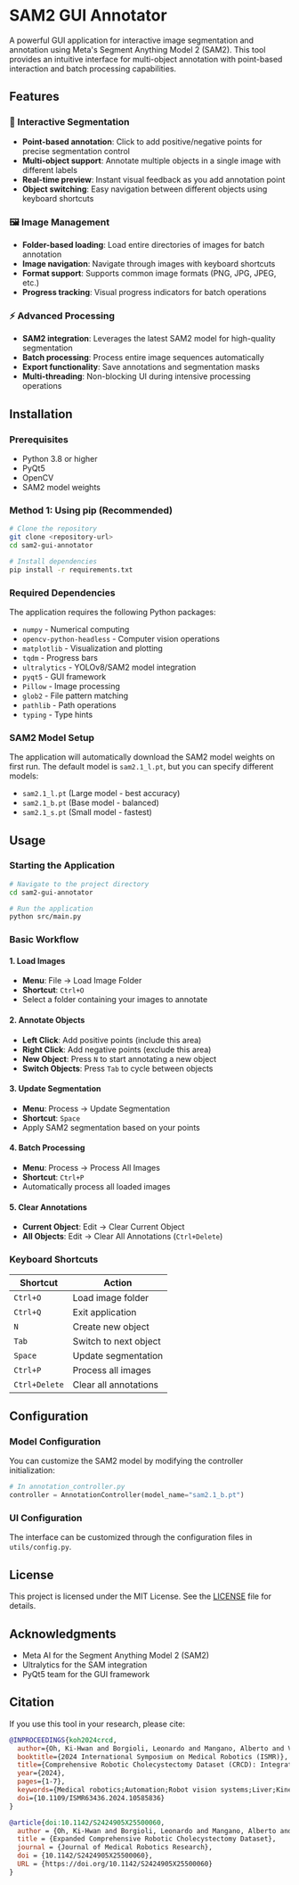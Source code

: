 # SAM2 GUI Annotator

A powerful GUI application for interactive image segmentation and annotation using Meta's Segment Anything Model 2 (SAM2). This tool provides an intuitive interface for multi-object annotation with point-based interaction and batch processing capabilities.

## Features

### 🎯 Interactive Segmentation
- **Point-based annotation**: Click to add positive/negative points for precise segmentation control
- **Multi-object support**: Annotate multiple objects in a single image with different labels
- **Real-time preview**: Instant visual feedback as you add annotation point
- **Object switching**: Easy navigation between different objects using keyboard shortcuts

### 🖼️ Image Management
- **Folder-based loading**: Load entire directories of images for batch annotation
- **Image navigation**: Navigate through images with keyboard shortcuts
- **Format support**: Supports common image formats (PNG, JPG, JPEG, etc.)
- **Progress tracking**: Visual progress indicators for batch operations

### ⚡ Advanced Processing
- **SAM2 integration**: Leverages the latest SAM2 model for high-quality segmentation
- **Batch processing**: Process entire image sequences automatically
- **Export functionality**: Save annotations and segmentation masks
- **Multi-threading**: Non-blocking UI during intensive processing operations

## Installation

### Prerequisites
- Python 3.8 or higher
- PyQt5
- OpenCV
- SAM2 model weights

### Method 1: Using pip (Recommended)
```bash
# Clone the repository
git clone <repository-url>
cd sam2-gui-annotator

# Install dependencies
pip install -r requirements.txt
```

### Required Dependencies
The application requires the following Python packages:
- `numpy` - Numerical computing
- `opencv-python-headless` - Computer vision operations
- `matplotlib` - Visualization and plotting
- `tqdm` - Progress bars
- `ultralytics` - YOLOv8/SAM2 model integration
- `pyqt5` - GUI framework
- `Pillow` - Image processing
- `glob2` - File pattern matching
- `pathlib` - Path operations
- `typing` - Type hints

### SAM2 Model Setup
The application will automatically download the SAM2 model weights on first run. The default model is `sam2.1_l.pt`, but you can specify different models:
- `sam2.1_l.pt` (Large model - best accuracy)
- `sam2.1_b.pt` (Base model - balanced)
- `sam2.1_s.pt` (Small model - fastest)

## Usage

### Starting the Application
```bash
# Navigate to the project directory
cd sam2-gui-annotator

# Run the application
python src/main.py
```

### Basic Workflow

#### 1. Load Images
- **Menu**: File → Load Image Folder
- **Shortcut**: `Ctrl+O`
- Select a folder containing your images to annotate

#### 2. Annotate Objects
- **Left Click**: Add positive points (include this area)
- **Right Click**: Add negative points (exclude this area)
- **New Object**: Press `N` to start annotating a new object
- **Switch Objects**: Press `Tab` to cycle between objects

#### 3. Update Segmentation
- **Menu**: Process → Update Segmentation
- **Shortcut**: `Space`
- Apply SAM2 segmentation based on your points

#### 4. Batch Processing
- **Menu**: Process → Process All Images
- **Shortcut**: `Ctrl+P`
- Automatically process all loaded images

#### 5. Clear Annotations
- **Current Object**: Edit → Clear Current Object
- **All Objects**: Edit → Clear All Annotations (`Ctrl+Delete`)

### Keyboard Shortcuts

| Shortcut | Action |
|----------|--------|
| `Ctrl+O` | Load image folder |
| `Ctrl+Q` | Exit application |
| `N` | Create new object |
| `Tab` | Switch to next object |
| `Space` | Update segmentation |
| `Ctrl+P` | Process all images |
| `Ctrl+Delete` | Clear all annotations |


## Configuration

### Model Configuration
You can customize the SAM2 model by modifying the controller initialization:

```python
# In annotation_controller.py
controller = AnnotationController(model_name="sam2.1_b.pt")
```

### UI Configuration
The interface can be customized through the configuration files in `utils/config.py`.


## License

This project is licensed under the MIT License. See the [LICENSE](LICENSE) file for details.

## Acknowledgments

- Meta AI for the Segment Anything Model 2 (SAM2)
- Ultralytics for the SAM integration
- PyQt5 team for the GUI framework

## Citation

If you use this tool in your research, please cite:

```bibtex
@INPROCEEDINGS{koh2024crcd,
  author={Oh, Ki-Hwan and Borgioli, Leonardo and Mangano, Alberto and Valle, Valentina and Di Pangrazio, Marco and Toti, Francesco and Pozza, Gioia and Ambrosini, Luciano and Ducas, Alvaro and Žefran, Miloš and Chen, Liaohai and Giulianotti, Pier Cristoforo},
  booktitle={2024 International Symposium on Medical Robotics (ISMR)}, 
  title={Comprehensive Robotic Cholecystectomy Dataset (CRCD): Integrating Kinematics, Pedal Signals, and Endoscopic Videos}, 
  year={2024},
  pages={1-7},
  keywords={Medical robotics;Automation;Robot vision systems;Liver;Kinematics;Predictive models;Cameras},
  doi={10.1109/ISMR63436.2024.10585836}
}

@article{doi:10.1142/S2424905X25500060,
  author = {Oh, Ki-Hwan and Borgioli, Leonardo and Mangano, Alberto and Valle, Valentina and Pangrazio, Marco Di and Toti, Francesco and Pozza, Gioia and Ambrosini, Luciano and Ducas, Alvaro and \v{Z}efran, Milo\v{s} and Chen, Liaohai and Giulianotti, Pier Cristoforo},
  title = {Expanded Comprehensive Robotic Cholecystectomy Dataset},
  journal = {Journal of Medical Robotics Research},
  doi = {10.1142/S2424905X25500060},
  URL = {https://doi.org/10.1142/S2424905X25500060}
}
```
